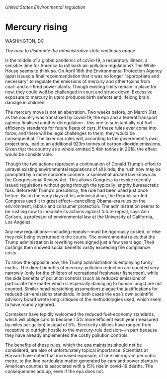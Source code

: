 *United States*
*Environmental regulation*

# Mercury rising

WASHINGTON, DC

_The race to dismantle the administrative state continues apace_

Is the middle of a global pandemic of covid-19, a respiratory illness, a sensible time for America to roll back air-pollution regulations? The White House seems to think so. On April 16th the Environmental Protection Agency (epa) issued a final recommendation that it was no longer “appropriate and necessary” to regulate the emissions of mercury and other toxins from coal- and oil-fired power plants. Though existing limits remain in place for now, they could well be challenged in court and struck down. Excessive exposure to mercury in utero produces birth defects and lifelong brain damage in children.

The mercury move is not an aberration. Two weeks before, on March 31st, as the country was transfixed by covid-19, the epa and a federal transport agency finalised another deregulation—this one to substantially cut fuel-efficiency standards for future fleets of cars. If these rules ever come into force, and there will be legal challenges to them, they would be consequential. The laxer car rules will, according to the government’s own projections, lead to an additional 923m tonnes of carbon-dioxide emissions. Given that the country as a whole emitted 5.4bn tonnes in 2018, the effect would be considerable.

Though the two actions represent a continuation of Donald Trump’s effort to unravel existing environmental regulations of all kinds, the rush now may be prompted by a more concrete concern: a somewhat arcane law known as the Congressional Review Act. This allows Congress to revoke recently issued regulations without going through the typically lengthy bureaucratic fuss. Before Mr Trump’s presidency, the rule had been used just once before. But in the early days of his administration, the Republican-led Congress used it to great effect—cancelling Obama-era rules on the environment, labour and consumer protection. The administration seems to be rushing now to inoculate its actions against future repeal, says Ann Carlson, a professor of environmental law at the University of California, Los Angeles.

Any new regulations—including repeals—must be rigorously costed, or else they risk being overturned in the courts. The environmental rules that the Trump administration is rewriting were signed just a few years ago. Their costings then showed social benefits vastly exceeding the compliance costs.

To show the opposite now, the Trump administration is employing funny maths. The direct benefits of mercury-pollution reduction are counted very narrowly (only for the children of recreational freshwater fishermen), while the side benefits of pollution controls (such as reduced emissions of particulate fine matter which is especially damaging to human lungs) are not counted. Similar head-scratching assumptions plague the justifications for reduced car-emissions standards. In both cases the epa’s own scientific advisory board wrote long critiques of the methodologies used, which seem to have roundly ignored.

Carmakers have tepidly welcomed the reduced fuel-economy standards, which will oblige cars to become 1.5% more efficient each year (measured by miles per gallon) instead of 5%. Electricity utilities have ranged from receptive to outright hostile to the mercury-rule decision—in part because they have already implemented the costly pollution controls.

The benefits of these rules, which the epa maintains should not be considered, are also of unfortunately topical importance. Scientists at Harvard have noted that increased exposure, of one microgram per cubic metre, to the fine particulate matter generated by cars and power plants in American counties is associated with a 15% rise in covid-19 deaths. The consequences add up, even if the epa does not.
